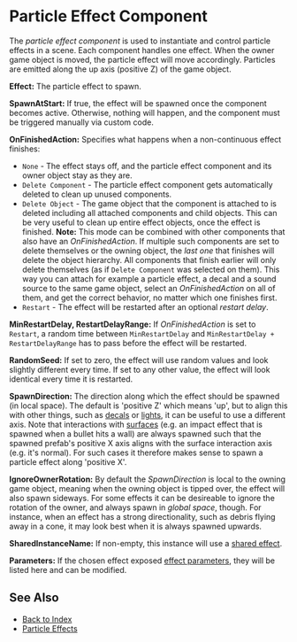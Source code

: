# Particle Effect Component

The *particle effect component* is used to instantiate and control particle effects in a scene. Each component handles one effect. When the owner game object is moved, the particle effect will move accordingly. Particles are emitted along the up axis (positive Z) of the game object.

**Effect:** The particle effect to spawn.

**SpawnAtStart:** If true, the effect will be spawned once the component becomes active. Otherwise, nothing will happen, and the component must be triggered manually via custom code.

**OnFinishedAction:** Specifies what happens when a non-continuous effect finishes:

* `None` - The effect stays off, and the particle effect component and its owner object stay as they are.
* `Delete Component` - The particle effect component gets automatically deleted to clean up unused components.
* `Delete Object` - The game object that the component is attached to is deleted including all attached components and child objects. This can be very useful to clean up entire effect objects, once the effect is finished. **Note:** This mode can be combined with other components that also have an *OnFinishedAction*. If multiple such components are set to delete themselves or the owning object, the *last one* that finishes will delete the object hierarchy. All components that finish earlier will only delete themselves (as if `Delete Component` was selected on them). This way you can attach for example a particle effect, a decal and a sound source to the same game object, select an *OnFinishedAction* on all of them, and get the correct behavior, no matter which one finishes first.
* `Restart` - The effect will be restarted after an optional *restart delay*.

**MinRestartDelay, RestartDelayRange:** If *OnFinishedAction* is set to `Restart`, a random time between `MinRestartDelay` and `MinRestartDelay + RestartDelayRange` has to pass before the effect will be restarted.

**RandomSeed:** If set to zero, the effect will use random values and look slightly different every time. If set to any other value, the effect will look identical every time it is restarted.

**SpawnDirection:** The direction along which the effect should be spawned (in local space). The default is 'positive Z' which means 'up', but to align this with other things, such as [decals](../decals.md) or [lights](../../graphics/lighting-overview.md), it can be useful to use a different axis. Note that interactions with [surfaces](../../materials/surfaces.md) (e.g. an impact effect that is spawned when a bullet hits a wall) are always spawned such that the spawned prefab's positive X axis aligns with the surface interaction axis (e.g. it's normal). For such cases it therefore makes sense to spawn a particle effect along 'positive X'.

**IgnoreOwnerRotation:** By default the *SpawnDirection* is local to the owning game object, meaning when the owning object is tipped over, the effect will also spawn sideways. For some effects it can be desireable to ignore the rotation of the owner, and always spawn in *global space*, though. For instance, when an effect has a strong directionality, such as debris flying away in a cone, it may look best when it is always spawned upwards.

**SharedInstanceName:** If non-empty, this instance will use a [shared effect](particle-effects-overview.md#shared-effects).

**Parameters:** If the chosen effect exposed [effect parameters](particle-effects-overview.md#effect-parameters), they will be listed here and can be modified.

## See Also

* [Back to Index](../../index.md)
* [Particle Effects](particle-effects-overview.md)
